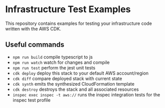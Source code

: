 # Infrastructure Test Examples

This repository contains examples for testing your infrastructure code written with the AWS CDK.

## Useful commands

 * `npm run build`   compile typescript to js
 * `npm run watch`   watch for changes and compile
 * `npm run test`    perform the jest unit tests
 * `cdk deploy`      deploy this stack to your default AWS account/region
 * `cdk diff`        compare deployed stack with current state
 * `cdk synth`       emits the synthesized CloudFormation template
 * `cdk destroy`     destroys the stack and all associated resources
 * `inspec exec inspec -t aws://` runs the inspec integration tests for the inspec test profile
